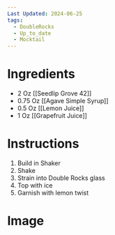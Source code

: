 ```yaml
---
Last Updated: 2024-06-25
tags:
  - DoubleRocks
  - Up_to_date
  - Mocktail
---
```


# Ingredients
- 2 Oz [[Seedlip Grove 42]]
- 0.75 Oz [[Agave Simple Syrup]]
- 0.5 Oz [[Lemon Juice]]
- 1 Oz [[Grapefruit Juice]]

# Instructions
1. Build in Shaker
2. Shake
3. Strain into Double Rocks glass
4. Top with ice
5. Garnish with lemon twist

# Image
